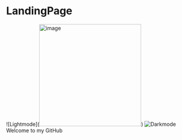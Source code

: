 # LandingPage

![Lightmode]([<img width="275" alt="image" src="https://github.com/aet59/LandingPage/assets/118589351/5d0df47c-a0ed-4a3e-b10e-98736d8b1006">](https://eng.auburn.edu/images/branding/sgcoe-formal-h-fullcolor.png))
![Darkmode](https://encrypted-tbn0.gstatic.com/images?q=tbn:ANd9GcQ4NnriPoC6Z9wncC5DyWTFk49M-0EnosDqsg&usqp=CAU)
Welcome to my GitHub
